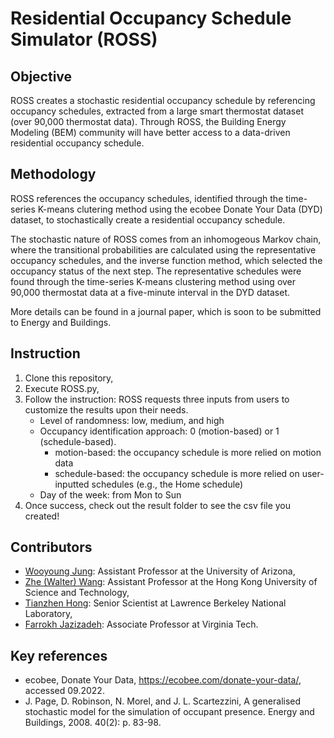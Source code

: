 # Residential Occupancy Schedule Simulator (ROSS)

## Objective
ROSS creates a stochastic residential occupancy schedule by referencing occupancy schedules, extracted from a large smart thermostat dataset (over 90,000 thermostat data). Through ROSS, the Building Energy Modeling (BEM) community will have better access to a data-driven residential occupancy schedule.

## Methodology
ROSS references the occupancy schedules, identified through the time-series K-means clutering method using the ecobee Donate Your Data (DYD) dataset, to stochastically create a residential occupancy schedule. 

The stochastic nature of ROSS comes from an inhomogeous Markov chain, where the transitional probabilities are calculated using the representative occupancy schedules, and the inverse function method, which selected the occupancy status of the next step. The representative schedules were found through the time-series K-means clustering method using over 90,000 thermostat data at a five-minute interval in the DYD dataset.

More details can be found in a journal paper, which is soon to be submitted to Energy and Buildings.

## Instruction
1. Clone this repository,
2. Execute ROSS.py,
3. Follow the instruction: ROSS requests three inputs from users to customize the results upon their needs.
    - Level of randomness: low, medium, and high
    - Occupancy identification approach: 0 (motion-based) or 1 (schedule-based).
        - motion-based: the occupancy schedule is more relied on motion data
        - schedule-based: the occupancy schedule is more relied on user-inputted schedules (e.g., the Home schedule)
    - Day of the week: from Mon to Sun
4. Once success, check out the result folder to see the csv file you created!

## Contributors
- [Wooyoung Jung]: Assistant Professor at the University of Arizona,
- [Zhe (Walter) Wang]: Assistant Professor at the Hong Kong University of Science and Technology,
- [Tianzhen Hong]: Senior Scientist at Lawrence Berkeley National Laboratory,
- [Farrokh Jazizadeh]: Associate Professor at Virginia Tech.

## Key references
- ecobee, Donate Your Data, https://ecobee.com/donate-your-data/, accessed 09.2022.
- J. Page, D. Robinson, N. Morel, and J. L. Scartezzini, A generalised stochastic model for the simulation of occupant presence. Energy and Buildings, 2008. 40(2): p. 83-98.

[Wooyoung Jung]: https://hubs.engr.arizona.edu/director.html
[Zhe (Walter) Wang]: https://facultyprofiles.hkust.edu.hk/profiles.php?profile=zhe-wang-cezhewang
[Tianzhen Hong]: https://eta.lbl.gov/people/tianzhen-hong
[Farrokh Jazizadeh]: https://www.inform-lab.org/farrokh-jazizadeh